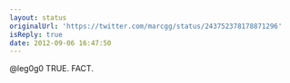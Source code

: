 ```yaml
---
layout: status
originalUrl: 'https://twitter.com/marcgg/status/243752378178871296'
isReply: true
date: 2012-09-06 16:47:50
---
```


@leg0g0 TRUE. FACT.
